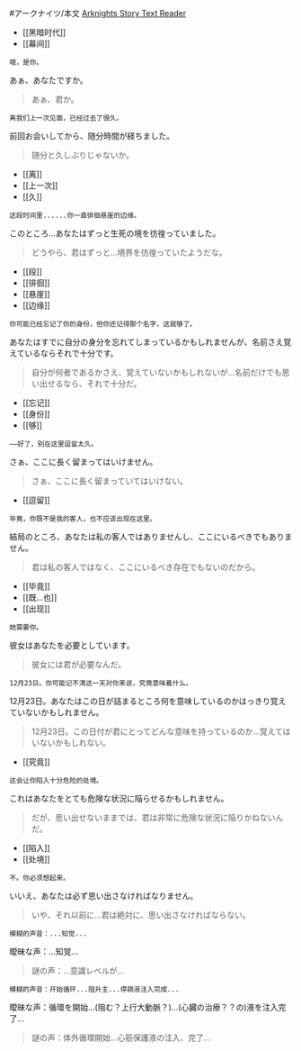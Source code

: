 #アークナイツ/本文
[Arknights Story Text Reader](https://050644zf.github.io/ArknightsStoryTextReader/#/zh_CN/content?f=obt/guide/beg/0_welcome_to_guide)
- [[黑暗时代]]
- [[幕间]]
```zh-cn
哦，是你。
```
あぁ、あなたですか。
> あぁ、君か。
```zh-cn
离我们上一次见面，已经过去了很久。
```
前回お会いしてから、随分時間が経ちました。
> 随分と久しぶりじゃないか。
- [[离]]
- [[上一次]]
- [[久]]
```zh-cn
这段时间里......你一直徘徊悬崖的边缘。
```
このところ…あなたはずっと生死の境を彷徨っていました。
> どうやら、君はずっと…境界を彷徨っていたようだな。
- [[段]]
- [[徘徊]]
- [[悬崖]]
- [[边缘]]
```zh-cn
你可能已经忘记了你的身份，但你还记得那个名字，这就够了。
```
あなたはすでに自分の身分を忘れてしまっているかもしれませんが、名前さえ覚えているならそれで十分です。
> 自分が何者であるかさえ、覚えていないかもしれないが…名前だけでも思い出せるなら、それで十分だ。
- [[忘记]]
- [[身份]]
- [[够]]
```zh-cn
——好了，别在这里逗留太久。
```
さぁ、ここに長く留まってはいけません。
> さぁ、ここに長く留まっていてはいけない。
- [[逗留]]
```zh-cn
毕竟，你既不是我的客人，也不应该出现在这里。
```
結局のところ、あなたは私の客人ではありませんし、ここにいるべきでもありません。
> 君は私の客人ではなく、ここにいるべき存在でもないのだから。
- [[毕竟]]
- [[既…也]]
- [[出现]]
```zh-cn
她需要你。
```
彼女はあなたを必要としています。
> 彼女には君が必要なんだ。
```zh-cn
12月23日。你可能记不清这一天对你来说，究竟意味着什么。
```
12月23日。あなたはこの日が詰まるところ何を意味しているのかはっきり覚えていないかもしれません。
> 12月23日。この日付が君にとってどんな意味を持っているのか…覚えてはいないかもしれない。
- [[究竟]]
```zh-cn
这会让你陷入十分危险的处境。
```
これはあなたをとても危険な状況に陥らせるかもしれません。
> だが、思い出せないままでは、君は非常に危険な状況に陥りかねないんだ。
- [[陷入]]
- [[处境]]
```zh-cn
不。你必须想起来。
```
いいえ、あなたは必ず思い出さなければなりません。
> いや、それ以前に…君は絶対に、思い出さなければならない。
```zh-cn
模糊的声音：...知觉...
```
曖昧な声：…知覚…
> 謎の声：…意識レベルが…
```zh-cn
模糊的声音：开始循环...阻升主...停跳液注入完成...
```
曖昧な声：循環を開始…(阻む？上行大動脈？)…(心臓の治療？？の)液を注入完了…
> 謎の声：体外循環開始…心筋保護液の注入、完了…
